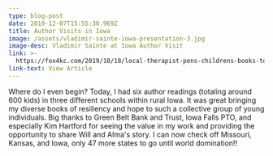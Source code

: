 ```yaml
---
type: blog-post
date: 2019-12-07T15:55:30.969Z
title: Author Visits in Iowa
image: /assets/vladimir-sainte-iowa-presentation-3.jpg
image-desc: Vladimir Sainte at Iowa Author Visit
link: >-
  https://fox4kc.com/2019/10/18/local-therapist-pens-childrens-books-to-give-african-american-kids-confidence-hope/?fbclid=IwAR1b5axCqUg-9k6mreFTmYdtcPOkfPxKkJvqHkYhed8fhQBbQAFy8X9LhOA
link-text: View Article
---
```

Where do I even begin? Today, I had six author readings (totaling around 600 kids) in three different schools within rural Iowa. It was great bringing my diverse books of resiliency and hope to such a collective group of young individuals. Big thanks to Green Belt Bank and Trust, Iowa Falls PTO, and especially Kim Hartford for seeing the value in my work and providing the opportunity to share Will and Alma's story. I can now check off Missouri, Kansas, and Iowa, only 47 more states to go until world domination!!
